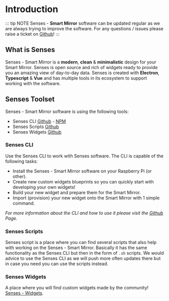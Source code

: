 # Introduction

::: tip NOTE
Senses - <strong>Smart Mirror</strong> software can be updated regular as we are always trying to improve the software. For any questions / issues please raise a ticket on [Github](/guide/migration/introduction.html)!
:::


## What is Senses 

Senses - Smart Mirror is a <strong>modern</strong>, <strong>clean</strong> & <strong>minimalistic</strong> design for your Smart Mirror. Senses is open source and rich of widgets ready to provide you an amazing view of day-to-day data. Senses is created with <strong>Electron</strong>, <strong>Typescript</strong> & <strong>Vue</strong> and has multiple tools in its ecosystem to support working with the software.

## Senses Toolset

Senses - Smart Mirror software is using the following tools:

- Senses CLI [Github](https://github.com/senses-smart-mirror/senses-cli) - [NPM](https://npmjs.com)
- Senses Scripts [Github](https://github.com/senses-smart-mirror/senses-scripts)
- Senses Widgets [Github](https://github.com/senses-smart-mirror/senses-widgets)

### Senses CLI 

Use the Senses CLI to work with Senses software. The CLI is capable of the following tasks:

- Install the Senses - Smart Mirror software on your Raspberry Pi (or other).
- Create new custom widgets blueprints so you can quickly start with developing your own widgets!
- Build your new widget and prepare them for the Smart Mirror.
- Import (provision) your new widget onto the Smart Mirror with 1 simple command.

<em>For more information about the CLI and how to use it please visit the [Github](https://github.com/senses-smart-mirror/senses-cli) Page.</em>

### Senses Scripts

Senses script is a place where you can find several scripts that also help with working on the Senses - Smart Mirror. Basically it has the same functionality as the Senses CLI but then in the form of ```.sh``` scripts. We would advice to use the Senses CLI as we will push more often updates there but in case you need you can use the scripts instead.

### Senses Widgets

A place where you will find custom widgets made by the community! [Senses - Widgets](https://github.com/senses-smart-mirror/senses-widgets).
